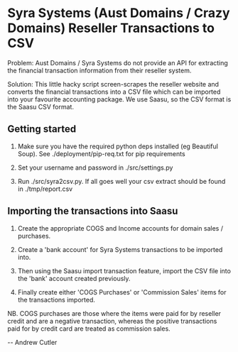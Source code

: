 # Syra Systems (Aust Domains / Crazy Domains) Reseller Transactions to CSV

Problem: Aust Domains / Syra Systems do not provide an API for extracting the financial transaction information from their reseller system.

Solution: This little hacky script screen-scrapes the reseller website and converts the financial transactions into a CSV file which
can be imported into your favourite accounting package. We use Saasu, so the CSV format is the Saasu CSV format.

## Getting started

1. Make sure you have the required python deps installed (eg Beautiful Soup). See ./deployment/pip-req.txt for pip requirements

2. Set your username and password in ./src/settings.py

3. Run ./src/syra2csv.py. If all goes well your csv extract should be found in ./tmp/report.csv

## Importing the transactions into Saasu

1. Create the appropriate COGS and Income accounts for domain sales / purchases.

2. Create a 'bank account' for Syra Systems transactions to be imported into.

3. Then using the Saasu import transaction feature, import the CSV file into the 'bank' account created previously.

4. Finally create either 'COGS Purchases' or 'Commission Sales' items for the transactions imported.

NB. COGS purchases are those where the items were paid for by reseller credit and are a negative transaction,
whereas the positive transactions paid for by credit card are treated as commission sales.

-- Andrew Cutler
